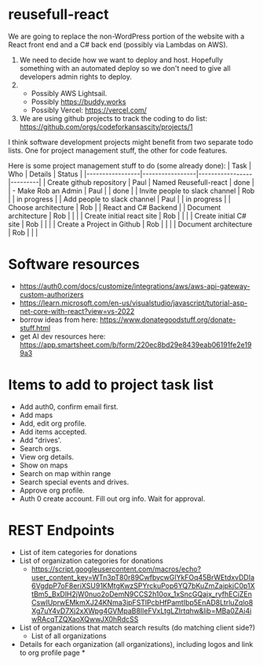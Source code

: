 # reusefull-react


We are going to replace the non-WordPress portion of the website with a React front end and a C# back end (possibly via Lambdas on AWS).
1. We need to decide how we want to deploy and host.  Hopefully something with an automated deploy so we don't need to give all developers admin rights to deploy.
2. * Possibly AWS Lightsail.
   * Possibly https://buddy.works
   * Possibly Vercel: https://vercel.com/
3. We are using github projects to track the coding to do list: https://github.com/orgs/codeforkansascity/projects/1

I think software development projects might benefit from two separate todo lists.  One for project management stuff, the other for code features.

Here is some project management stuff to do (some already done):
| Task            | Who             | Details         | Status  |
|-----------------|-----------------|-----------------|---------|
| Create github repository | Paul    | Named Reusefull-react    | done |
| - Make Rob an Admin | Paul    |     | done |
| Invite people to slack channel | Rob    |     | in progress |
| Add people to slack channel | Paul    |     | in progress |
| Choose architecture | Rob    |     | React and C# Backend |
| Document architecture | Rob    |     |  |
| Create initial react site | Rob    |     |  |
| Create initial C# site | Rob    |     |  |
| Create a Project in Github | Rob    |     |  |
| Document architecture | Rob    |     |  |

# Software resources
* https://auth0.com/docs/customize/integrations/aws/aws-api-gateway-custom-authorizers
* https://learn.microsoft.com/en-us/visualstudio/javascript/tutorial-asp-net-core-with-react?view=vs-2022
* borrow ideas from here: https://www.donategoodstuff.org/donate-stuff.html
* get AI dev resources here: https://app.smartsheet.com/b/form/220ec8bd29e8439eab06191fe2e199a3

# Items to add to project task list
* Add auth0, confirm email first. 
* Add maps
* Add, edit org profile.
* Add items accepted. 
* Add "drives'.
* Search orgs.
* View org details.
* Show on maps
* Search on map within range 
* Search special events and drives. 
* Approve org profile.
* Auth 0 create account.  Fill out org info. Wait for approval.

# REST Endpoints
* List of item categories for donations
* List of organization categories for donations
  * https://script.googleusercontent.com/macros/echo?user_content_key=WTn3pT80r89CwfbycwGlYkFOq45BrWEtdxvDDIa6VgdpP7oF8eriXSU91KMtgKwzSPYrckuPop6YQ7bKuZmZajpkjC0p1XtBm5_BxDlH2jW0nuo2oDemN9CCS2h10ox_1xSncGQajx_ryfhECjZEnCswIUprwEMkmXJ24KNma3jpFSTlPcbHfPamtIbp5EnAD8LtrluZqlo8Xg7uY4vD7Xj2xXWpg4GVMpaB8IleFVxLtgLZIrtqhw&lib=MBa0ZAi4iwRAcqTZQXaoXQwwJX0hRdcSS 
* List of organizations that match search results (do matching client side?)
  * List of all organizations
* Details for each organization (all organizations), including logos and link to org profile page
  * 
